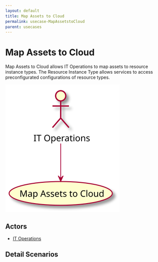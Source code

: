 ```yaml
---
layout: default
title: Map Assets to Cloud
permalink: usecase-MapAssetstoCloud
parent: usecases
---
```


# Map Assets to Cloud

Map Assets to Cloud allows IT Operations to map assets to resource instance types. The Resource Instance Type allows services to access preconfigurated configurations of resource types.

![Activities Diagram](./activities.svg)

## Actors

* [IT Operations](actor-itops)


## Detail Scenarios


  

